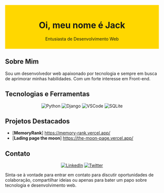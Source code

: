 <div style="background-color: #FFD700; padding: 10px; text-align: center;">
  <h1> Oi, meu nome é Jack </h1>
  <p> Entusiasta de Desenvolvimento Web </p>
</div>

## Sobre Mim

Sou um desenvolvedor web apaixonado por tecnologia e sempre em busca de aprimorar minhas habilidades. Com um forte interesse em Front-end.

## Tecnologias e Ferramentas

<div align="center">
  <img src="https://img.shields.io/badge/-Python-3776AB?style=for-the-badge&logo=python&logoColor=white" alt="Python">
  <img src="https://img.shields.io/badge/-Django-092E20?style=for-the-badge&logo=django&logoColor=white" alt="Django">
  <img src="https://img.shields.io/badge/-VSCode-007ACC?style=for-the-badge&logo=visual-studio-code&logoColor=white" alt="VSCode">
  <img src="https://img.shields.io/badge/-SQLite-003B57?style=for-the-badge&logo=sqlite&logoColor=white" alt="SQLite">
</div>

## Projetos Destacados

- [**MemoryRank**] https://memory-rank.vercel.app/
- [**Lading page the moon**] https://the-moon-page.vercel.app/


## Contato

<div align="center">
  <a href="https://www.linkedin.com/in/jackson-fagundes-5013161a6/"><img src="https://img.shields.io/badge/-LinkedIn-0077B5?style=for-the-badge&logo=linkedin&logoColor=white" alt="LinkedIn"></a>
<a href="https://twitter.com/DartdevJack"><img src="https://img.shields.io/badge/-Twitter-1DA1F2?style=for-the-badge&logo=twitter&logoColor=white" alt="Twitter"></a>
</div>
</div>

Sinta-se à vontade para entrar em contato para discutir oportunidades de colaboração, compartilhar ideias ou apenas para bater um papo sobre tecnologia e desenvolvimento web.

